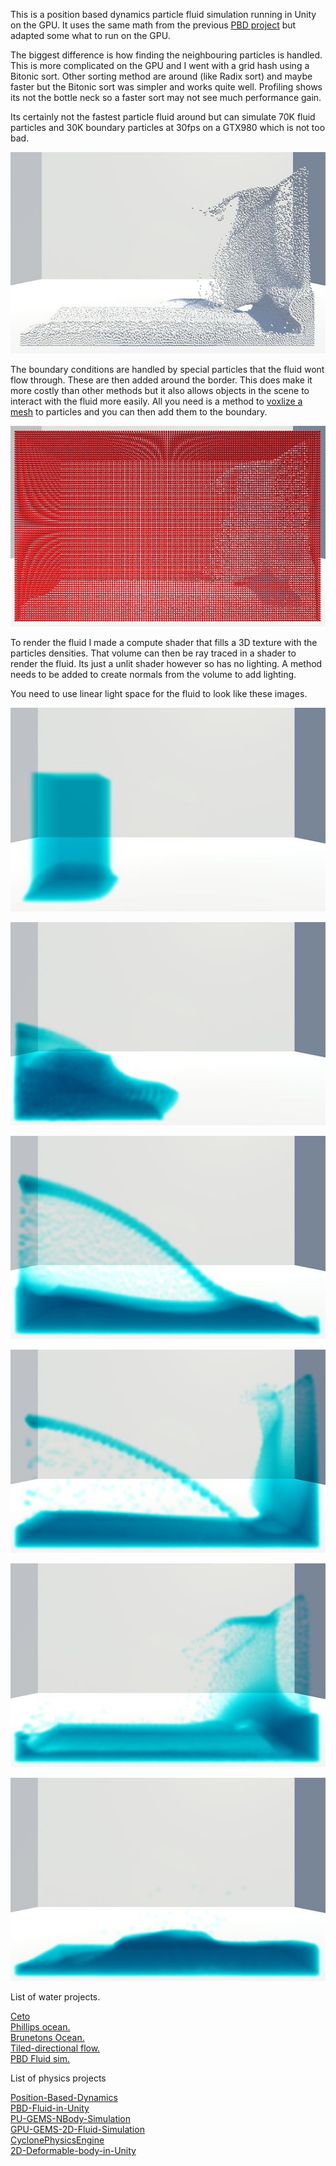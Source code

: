 This is a position based dynamics particle fluid simulation running in Unity on the GPU. It uses the same math from the previous [PBD project](https://github.com/Scrawk/Position-Based-Dynamics) but adapted some what to run on the GPU.

The biggest difference is how finding the neighbouring particles is handled. This is more complicated on the GPU and I went with a grid hash using a Bitonic sort. Other sorting method are around (like Radix sort) and maybe faster but the Bitonic sort was simpler and works quite well. Profiling shows its not the bottle neck so a faster sort may not see much performance gain.

Its certainly not the fastest particle fluid around but can simulate 70K fluid particles and 30K boundary particles at 30fps on a GTX980 which is not too bad.

![Fluid particles](./Media/PBDFluid1.jpg)
 
The boundary conditions are handled by special particles that the fluid wont flow through. These are then added around the border. This does make it more costly than other methods but it also allows objects in the scene to interact with the fluid more easily. All you need is a method to [voxlize a mesh](https://github.com/Scrawk/Mesh-Voxelization) to particles and you can then add them to the boundary.

![Fluid boundary](./Media/PBDFluid2.jpg)
  
To render the fluid I made a compute shader that fills a 3D texture with the particles densities. That volume can then be ray traced in a shader to render the fluid. Its just a unlit shader however so has no lighting. A method needs to be added to create normals from the volume to add lighting.

You need to use linear light space for the fluid to look like these images.

![Fluid raytraced](./Media/PBDFluid3.jpg)

![Fluid raytraced](./Media/PBDFluid4.jpg)

![Fluid raytraced](./Media/PBDFluid5.jpg)

![Fluid raytraced](./Media/PBDFluid6.jpg)

![Fluid raytraced](./Media/PBDFluid7.jpg)

![Fluid raytraced](./Media/PBDFluid8.jpg)

List of water projects.

[Ceto](https://github.com/Scrawk/Ceto)\
[Phillips ocean.](https://github.com/Scrawk/Phillips-Ocean)\
[Brunetons Ocean.](https://github.com/Scrawk/Brunetons-Ocean)\
[Tiled-directional flow.](https://github.com/Scrawk/Tiled-Directional-Flow)\
[PBD Fluid sim.](https://github.com/Scrawk/PBD-Fluid-in-Unity)

List of physics projects

[Position-Based-Dynamics](https://github.com/Scrawk/Position-Based-Dynamics)\
[PBD-Fluid-in-Unity](https://github.com/Scrawk/PBD-Fluid-in-Unity)\
[PU-GEMS-NBody-Simulation](https://github.com/Scrawk/GPU-GEMS-NBody-Simulation)\
[GPU-GEMS-2D-Fluid-Simulation](https://github.com/Scrawk/GPU-GEMS-2D-Fluid-Simulation)\
[CyclonePhysicsEngine](https://github.com/Scrawk/CyclonePhysicsEngine)\
[2D-Deformable-body-in-Unity](https://github.com/Scrawk/2D-Deformable-body-in-Unity)
